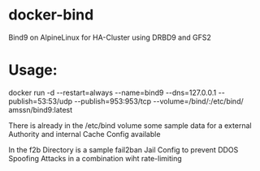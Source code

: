 # docker-bind
Bind9 on AlpineLinux for HA-Cluster using DRBD9 and GFS2

# Usage:
docker run -d --restart=always --name=bind9 --dns=127.0.0.1 --publish=53:53/udp --publish=953:953/tcp 
--volume=<to-your-bind-direcotry>/bind/:/etc/bind/ amssn/bind9:latest

There is already in the /etc/bind volume some sample data for a external Authority and internal Cache Config available

In the f2b Directory is a sample fail2ban Jail Config to prevent DDOS Spoofing Attacks in a combination wiht rate-limiting
